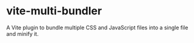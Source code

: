 # vite-multi-bundler
A Vite plugin to bundle multiple CSS and JavaScript files into a single file and minify it.
